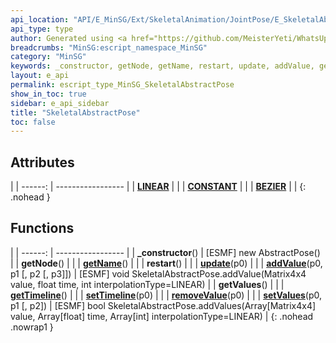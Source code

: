 ```yaml
---
api_location: "API/E_MinSG/Ext/SkeletalAnimation/JointPose/E_SkeletalAbstractPose.cpp:34:18"
api_type: type
author: Generated using <a href="https://github.com/MeisterYeti/WhatsUpDoc">WhatsUpDoc</a>
breadcrumbs: "MinSG:escript_namespace_MinSG"
category: "MinSG"
keywords: _constructor, getNode, getName, restart, update, addValue, getValues, getTimeline, setTimeline, removeValue, setValues, LINEAR, CONSTANT, BEZIER
layout: e_api
permalink: escript_type_MinSG_SkeletalAbstractPose
show_in_toc: true
sidebar: e_api_sidebar
title: "SkeletalAbstractPose"
toc: false
---
```


## Attributes

|
| ------: | ----------------- |
| **[LINEAR](classMinSG_1_1AbstractPose#classMinSG_1_1AbstractPose_1a716131af9a8f3b55aefc9a056935b497)** | |
| **[CONSTANT](classMinSG_1_1AbstractPose#classMinSG_1_1AbstractPose_1a37b2a7c68005787f434dcfc7097a44f3)** | |
| **[BEZIER](classMinSG_1_1AbstractPose#classMinSG_1_1AbstractPose_1a390b2c766f75037f50d744322a10ceda)** | |
{: .nohead }
## Functions

|
| ------: | ----------------- |
| **_constructor**() | [ESMF] new AbstractPose() |
| **getNode**() |  |
| **[getName](classMinSG_1_1AbstractJoint#classMinSG_1_1AbstractJoint_1afa617ed8801b14b4ef5e8682b5de5d2d)**() |  |
| **restart**() |  |
| **[update](classMinSG_1_1AbstractPose#classMinSG_1_1AbstractPose_1a12bef297207f4b9b6cfb6e02155b6602)**(p0) |  |
| **[addValue](classMinSG_1_1AbstractPose#classMinSG_1_1AbstractPose_1a390ed1da739d625729f313c8f9a1af09)**(p0, p1 [, p2 [, p3]]) | [ESMF] void SkeletalAbstractPose.addValue(Matrix4x4 value, float time, int interpolationType=LINEAR) |
| **getValues**() |  |
| **[getTimeline](classMinSG_1_1AbstractPose#classMinSG_1_1AbstractPose_1a50d29e1b0d87753dec316b7bab009a10)**() |  |
| **[setTimeline](classMinSG_1_1AbstractPose#classMinSG_1_1AbstractPose_1ad5ed0d2402abbd8eb4490734ad4c5f51)**(p0) |  |
| **[removeValue](classMinSG_1_1AbstractPose#classMinSG_1_1AbstractPose_1ad470a34081199bcc4b5da5f11199eecc)**(p0) |  |
| **[setValues](classMinSG_1_1AbstractPose#classMinSG_1_1AbstractPose_1aecc9597929cac633b9d3d24789586be4)**(p0, p1 [, p2]) | [ESMF] bool SkeletalAbstractPose.addValues(Array[Matrix4x4] value, Array[float] time, Array[int] interpolationType=LINEAR) |
{: .nohead .nowrap1 }
